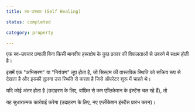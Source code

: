 ```yaml
---
title: स्व-उपचार (Self Healing)

status: completed

category: property

---
```


एक स्व-उपचार प्रणाली बिना किसी मानवीय हस्तक्षेप के कुछ प्रकार की विफलताओं से उबरने में सक्षम होती है। 

इसमें एक "अभिसरण" या "नियंत्रण" लूप होता है, जो सिस्टम की वास्तविक स्थिति को सक्रिय रूप से देखता है और इसकी तुलना उस स्थिति से करता है जिसे ऑपरेटर शुरू में चाहते थे।

यदि कोई अंतर होता है (उदाहरण के लिए, वांछित से कम एप्लिकेशन के इंस्टेंस चल रहे हैं), तो 

यह सुधारात्मक कार्रवाई करेगा (उदाहरण के लिए, नए एप्लीकेशन इंस्टैंस प्रारंभ करन)।